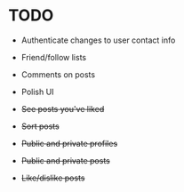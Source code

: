 # TODO

* Authenticate changes to user contact info

* Friend/follow lists

* Comments on posts

* Polish UI

* ~~See posts you've liked~~

* ~~Sort posts~~

* ~~Public and private profiles~~

* ~~Public and private posts~~

* ~~Like/dislike posts~~
